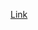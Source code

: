 [Link](https://medium.com/@just.do.python/how-to-use-tsa-for-logical-investments-part-1-2-trend-analysis-2d235af25c40)

